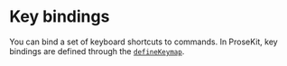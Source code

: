 # Key bindings

You can bind a set of keyboard shortcuts to commands. In ProseKit, key bindings are defined through the [`defineKeymap`].

[`defineKeymap`]: https://prosekit.dev/references/prosekit_core#addkeymap
